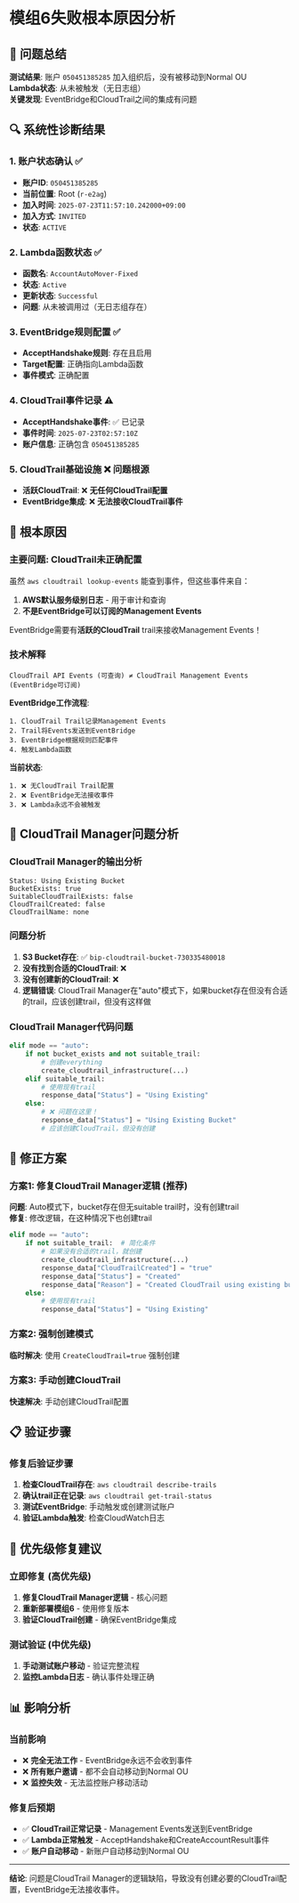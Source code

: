 # 模组6失败根本原因分析

## 🚨 问题总结

**测试结果**: 账户 `050451385285` 加入组织后，没有被移动到Normal OU  
**Lambda状态**: 从未被触发（无日志组）  
**关键发现**: EventBridge和CloudTrail之间的集成有问题  

## 🔍 系统性诊断结果

### 1. 账户状态确认 ✅
- **账户ID**: `050451385285`
- **当前位置**: Root (`r-e2ag`)
- **加入时间**: `2025-07-23T11:57:10.242000+09:00`
- **加入方式**: `INVITED`
- **状态**: `ACTIVE`

### 2. Lambda函数状态 ✅
- **函数名**: `AccountAutoMover-Fixed`
- **状态**: `Active`
- **更新状态**: `Successful`
- **问题**: 从未被调用过（无日志组存在）

### 3. EventBridge规则配置 ✅
- **AcceptHandshake规则**: 存在且启用
- **Target配置**: 正确指向Lambda函数
- **事件模式**: 正确配置

### 4. CloudTrail事件记录 ⚠️
- **AcceptHandshake事件**: ✅ 已记录
- **事件时间**: `2025-07-23T02:57:10Z`
- **账户信息**: 正确包含 `050451385285`

### 5. CloudTrail基础设施 ❌ **问题根源**
- **活跃CloudTrail**: ❌ **无任何CloudTrail配置**
- **EventBridge集成**: ❌ **无法接收CloudTrail事件**

## 🎯 根本原因

### **主要问题: CloudTrail未正确配置**

虽然 `aws cloudtrail lookup-events` 能查到事件，但这些事件来自：
1. **AWS默认服务级别日志** - 用于审计和查询
2. **不是EventBridge可以订阅的Management Events**

EventBridge需要有**活跃的CloudTrail** trail来接收Management Events！

### 技术解释

```
CloudTrail API Events (可查询) ≠ CloudTrail Management Events (EventBridge可订阅)
```

**EventBridge工作流程**:
```
1. CloudTrail Trail记录Management Events
2. Trail将Events发送到EventBridge
3. EventBridge根据规则匹配事件
4. 触发Lambda函数
```

**当前状态**:
```
1. ❌ 无CloudTrail Trail配置
2. ❌ EventBridge无法接收事件
3. ❌ Lambda永远不会被触发
```

## 🔧 CloudTrail Manager问题分析

### CloudTrail Manager的输出分析
```
Status: Using Existing Bucket
BucketExists: true  
SuitableCloudTrailExists: false
CloudTrailCreated: false
CloudTrailName: none
```

### 问题分析
1. **S3 Bucket存在**: ✅ `bip-cloudtrail-bucket-730335480018`
2. **没有找到合适的CloudTrail**: ❌ 
3. **没有创建新的CloudTrail**: ❌
4. **逻辑错误**: CloudTrail Manager在"auto"模式下，如果bucket存在但没有合适的trail，应该创建trail，但没有这样做

### CloudTrail Manager代码问题
```python
elif mode == "auto":
    if not bucket_exists and not suitable_trail:
        # 创建everything
        create_cloudtrail_infrastructure(...)
    elif suitable_trail:
        # 使用现有trail
        response_data["Status"] = "Using Existing"
    else:
        # ❌ 问题在这里！
        response_data["Status"] = "Using Existing Bucket"
        # 应该创建CloudTrail，但没有创建
```

## 🚀 修正方案

### 方案1: 修复CloudTrail Manager逻辑 (推荐)

**问题**: Auto模式下，bucket存在但无suitable trail时，没有创建trail  
**修复**: 修改逻辑，在这种情况下也创建trail

```python
elif mode == "auto":
    if not suitable_trail:  # 简化条件
        # 如果没有合适的trail，就创建
        create_cloudtrail_infrastructure(...)
        response_data["CloudTrailCreated"] = "true"
        response_data["Status"] = "Created"
        response_data["Reason"] = "Created CloudTrail using existing bucket"
    else:
        # 使用现有trail
        response_data["Status"] = "Using Existing"
```

### 方案2: 强制创建模式

**临时解决**: 使用 `CreateCloudTrail=true` 强制创建

### 方案3: 手动创建CloudTrail

**快速解决**: 手动创建CloudTrail配置

## 📋 验证步骤

### 修复后验证步骤
1. **检查CloudTrail存在**: `aws cloudtrail describe-trails`
2. **确认trail正在记录**: `aws cloudtrail get-trail-status`
3. **测试EventBridge**: 手动触发或创建测试账户
4. **验证Lambda触发**: 检查CloudWatch日志

## 🎯 优先级修复建议

### 立即修复 (高优先级)
1. **修复CloudTrail Manager逻辑** - 核心问题
2. **重新部署模组6** - 使用修复版本
3. **验证CloudTrail创建** - 确保EventBridge集成

### 测试验证 (中优先级)  
1. **手动测试账户移动** - 验证完整流程
2. **监控Lambda日志** - 确认事件处理正确

## 📊 影响分析

### 当前影响
- ❌ **完全无法工作** - EventBridge永远不会收到事件
- ❌ **所有账户邀请** - 都不会自动移动到Normal OU
- ❌ **监控失效** - 无法监控账户移动活动

### 修复后预期
- ✅ **CloudTrail正常记录** - Management Events发送到EventBridge
- ✅ **Lambda正常触发** - AcceptHandshake和CreateAccountResult事件
- ✅ **账户自动移动** - 新账户自动移动到Normal OU

---
**结论**: 问题是CloudTrail Manager的逻辑缺陷，导致没有创建必要的CloudTrail配置，EventBridge无法接收事件。